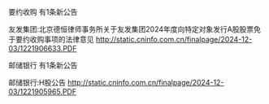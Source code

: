 要约收购 有1条新公告 

友发集团:北京德恒律师事务所关于友发集团2024年度向特定对象发行A股股票免于要约收购事项的法律意见 http://static.cninfo.com.cn/finalpage/2024-12-03/1221906633.PDF 

邮储银行 有1条新公告 

邮储银行:H股公告 http://static.cninfo.com.cn/finalpage/2024-12-03/1221905965.PDF 

